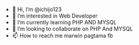 - 👋 Hi, I’m @ichijo123
- 👀 I’m interested in Web Developer
- 🌱 I’m currently learning PHP AND MYSQL
- 💞️ I’m looking to collaborate on PHP And MYSQL
- 📫 How to reach me marwin pagtama fb 

<!---
ichijo123/ichijo123 is a ✨ special ✨ repository because its `README.md` (this file) appears on your GitHub profile.
You can click the Preview link to take a look at your changes.
--->
